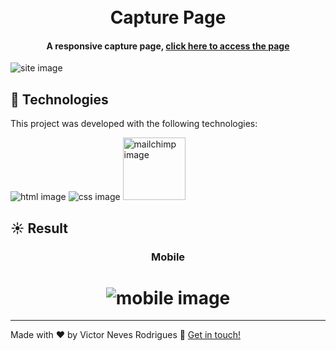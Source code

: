 <h1 align="center">
    <br>
    Capture Page
</h1>

<h4 align="center">
 A responsive capture page, <a href="https://victorpaginadecaptura.netlify.app/">click here to access the page</a>
</h4>

<img align="center" src="https://i.imgur.com/2wL7a5s.png" alt="site image"/>

## :rocket: Technologies

This project was developed with the following technologies:


<span><img src="https://img.shields.io/badge/HTML5-E34F26?style=for-the-badge&logo=html5&logoColor=white" alt="html image" /></span>
<span><img src="https://img.shields.io/badge/CSS3-1572B6?style=for-the-badge&logo=css3&logoColor=white" alt="css image" /></span>
<span><img width="100px" src="https://textiful.com/theme/dist/assets/img/logos/Mailchimp_Logo-Horizontal_White.png" alt="mailchimp image" /></span>

## :sunny: Result


<h3 align="center">Mobile</h3>
<h1 align="center">
    <img  alt="mobile image" src="./images/cap.gif" />
    <br>
</h1>

----

Made with ♥ by Victor Neves Rodrigues :wave: [Get in touch!](https://www.linkedin.com/in/victorneves18/)
